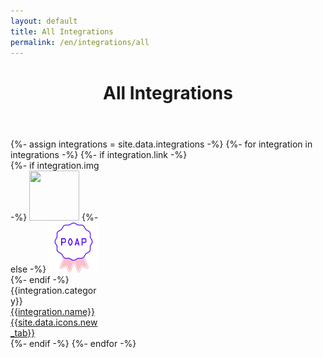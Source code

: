 ```yaml
---
layout: default
title: All Integrations
permalink: /en/integrations/all
---
```



<header class="py-5 poap-purple-light">
  <div class="container text-center my-0 my-md-3 my-lg-5">
    <h1 class="display-6 fw-bold mb-3">All Integrations</h1>
  </div>
</header>

<section class="">
  <div class="container py-4 border-bottom">
  	<div class="row row-cols-auto justify-content-center mt-4">
      {%- assign integrations = site.data.integrations -%}
      {%- for integration in integrations -%}
        {%- if integration.link -%}
          <div class="col mb-4">
            <div class="card rounded-3 h-100" style="width: 9rem;">
              <div class="card-body rounded-2 text-center">
                {%- if integration.img -%}
                  <img src="{{integration.img}}" class="img-fluid mx-auto mb-2 rounded-circle" style="width: 5rem; height: 5rem; background-color: {{integration.bg_color}};">
                {%- else -%}
                  <img src="/assets/img/poap-badge.png" class="img-fluid mx-auto mb-2 rounded-circle" style="width: 5rem; height: 5rem;">
                {%- endif -%}
                <div class="badge rounded-pill mb-2 me-1 bg-light text-dark">{{integration.category}}</div>
                <a href="{{integration.link}}" target="_blank" class="d-block text-decoration-none fs-6 link-dark">{{integration.name}} {{site.data.icons.new_tab}}</a>
              </div>
            </div>
          </div>
        {%- endif -%}
      {%- endfor -%}
    </div>
  </div>
</section>


